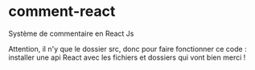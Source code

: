 # comment-react
Système de commentaire en React Js 

Attention, il n'y que le dossier src, donc pour faire fonctionner ce code :
installer une api React avec les fichiers et dossiers qui vont bien merci !
